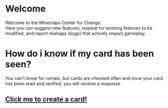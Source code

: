 # Welcome

Welcome to the Mineclaps Center for Change.  
Here you can suggest new features, request for existing features to be modified, and report mishaps (bugs) that actively impact gameplay.  

# How do i know if my card has been seen?

You can't know for certain, but cards are checked often and once your card has been read and verified, you will receive a response.

## [Click me to create a card!](https://google.com)

